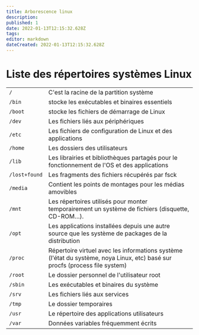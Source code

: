```yaml
---
title: Arborescence linux
description: 
published: 1
date: 2022-01-13T12:15:32.628Z
tags: 
editor: markdown
dateCreated: 2022-01-13T12:15:32.628Z
---
```


# Liste des répertoires systèmes Linux

|     |     |
| --- | --- |
| `/` | C'est la racine de la partition système |
| `/bin` | stocke les exécutables et binaires essentiels |
| `/boot` | stocke les fichiers de démarrage de Linux |
| `/dev` | Les fichiers liés aux périphériques |
| `/etc` | Les fichiers de configuration de Linux et des applications |
| `/home` | Les dossiers des utilisateurs |
| `/lib` | Les librairies et bibliothèques partagés pour le fonctionnement de l'OS et des applications |
| `/lost+found` | Les fragments des fichiers récupérés par fsck |
| `/media` | Contient les points de montages pour les médias amovibles |
| `/mnt` | Les répertoires utilisés pour monter temporairement un système de fichiers (disquette, CD-ROM…). |
| `/opt` | Les applications installées depuis une autre source que les système de packages de la distribution |
| `/proc` | Répertoire virtuel avec les informations système (l'état du système, noya Linux, etc) basé sur procfs (process file system) |
| `/root` | Le dossier personnel de l'utilisateur root |
| `/sbin` | Les exécutables et binaires du système |
| `/srv` | Les fichiers liés aux services |
| `/tmp` | Le dossier temporaires |
| `/usr` | Le répertoire des applications utilisateurs |
| `/var` | Données variables fréquemment écrits |

